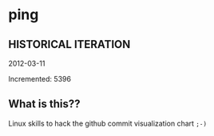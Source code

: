 # ping

## HISTORICAL ITERATION
2012-03-11

Incremented: 5396

## What is this?? 
Linux skills to hack the github commit visualization chart `;-)`

